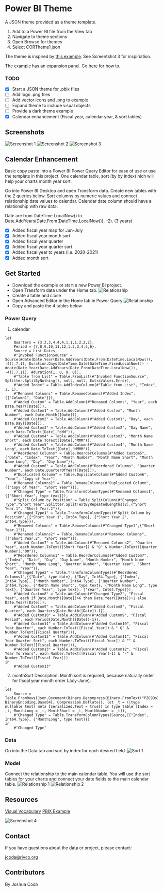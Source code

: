 # Power BI Theme
A JSON theme provided as a theme template. 

1. Add to a Power BI file from the View tab 
2. Navigate to theme sections
3. Open Browse for themes
4. Select CORTheme1.json 

The theme is inspired by [this example](https://app.powerbi.com/view?r=eyJrIjoiYmU0ZjYzYmItMTE0NC00NTRiLTkwZTYtNDkzZDYwOTA5ZWI5IiwidCI6IjRiYjUwOGE5LTc1MzQtNGY0OC1iOTQxLTNkNDhlZGY5YzM3YSJ9). See Screentshot 3 for inspiriation.

The example has an expansion panel. Go [here](https://exceleratorbi.com.au/create-a-power-bi-slicer-panel/) for how to. 

### TODO

- [x] Start a JSON theme for .pbix files
- [ ] Add logo .png files
- [ ] Add vector icons and .png to example
- [ ] Expand theme to include visual objects
- [ ] Provide a dark theme example
- [x] Calendar enhancement (Fiscal year, calendar year, & sort tables)

## Screenshots
![Screenshot 1](docs/images/example1.png)
![Screenshot 2](docs/images/example2.png)
![Screenshot 3](docs/images/example3.png)


## Calendar Enhancement
Basic copy paste into a Power BI Power Query Editor for ease of use or use the template in this project. One calendar table, sort (by by index) hich will help your charts month year sort.

Go into Power BI Desktop and open Transform data. Create new tables with the 2 queries below. Sort columns by numeric values and connect relationship date values to calendar. Calendar date column should have a relationship with raw data. 

Date are from DateTime.LocalNow() to Date.AddYears(Date.From(DateTime.LocalNow()), -2). (3 years)

- [x] Added fiscal year map for Jun-July
- [x] Added fiscal year month sort
- [x] Added fiscal year quarter
- [x] Added fiscal year quarter sort
- [x] Added fiscal year to years (i.e. 2020-2021)
- [x] Added month sort

## Get Started
* Download the example or start a new Power BI project. 
* Open Transform data under the Home tab.
![Relationship](/docs/images/get_started.png)
* Create a table and close
* Open Advanced Editor in the Home tab in Power Query
![Relationship](/docs/images/advanced_editor.png)
* Copy and paste the 4 tables below

### Power Query
1. calendar

```
let
    Quarters = {3,3,3,4,4,4,1,1,1,2,2,2},
    Period = {7,8,9,10,11,12,1,2,3,4,5,6},
    Source = List.Dates,
    #"Invoked FunctionSource" = Source(#date(Date.Year(Date.AddYears(Date.From(DateTime.LocalNow()), -4)),7,1), Duration.Days(DateTime.Date(DateTime.FixedLocalNow()) - #date(Date.Year(Date.AddYears(Date.From(DateTime.LocalNow()), -4)),7,1)), #duration(1, 0, 0, 0)),
    #"Table from List" = Table.FromList(#"Invoked FunctionSource", Splitter.SplitByNothing(), null, null, ExtraValues.Error),
    #"Added Index" = Table.AddIndexColumn(#"Table from List", "Index", 1, 1),
    #"Renamed Columns" = Table.RenameColumns(#"Added Index",{{"Column1", "Date"}}),
    #"Added Custom" = Table.AddColumn(#"Renamed Columns", "Year", each Date.Year([Date])),
    #"Added Custom1" = Table.AddColumn(#"Added Custom", "Month Number", each Date.Month([Date])),
    #"Added Custom2" = Table.AddColumn(#"Added Custom1", "Day", each Date.Day([Date])),
    #"Added Custom3" = Table.AddColumn(#"Added Custom2", "Day Name", each Date.ToText([Date],"ddd")),
    #"Added Custom4" = Table.AddColumn(#"Added Custom3", "Month Name Short", each Date.ToText([Date],"MMM")),
    #"Added Custom5" = Table.AddColumn(#"Added Custom4", "Month Name Long", each Date.ToText([Date],"MMMM")),
    #"Reordered Columns" = Table.ReorderColumns(#"Added Custom5",{"Date", "Index", "Year", "Month Number", "Month Name Short", "Month Name Long", "Day", "Day Name"}),
    #"Added Custom6" = Table.AddColumn(#"Reordered Columns", "Quarter Number", each Date.QuarterOfYear([Date])),
    #"Duplicated Column" = Table.DuplicateColumn(#"Added Custom6", "Year", "Copy of Year"),
    #"Renamed Columns1" = Table.RenameColumns(#"Duplicated Column",{{"Copy of Year", "Short Year"}}),
    #"Changed Type" = Table.TransformColumnTypes(#"Renamed Columns1",{{"Short Year", type text}}),
    #"Split Column by Position" = Table.SplitColumn(#"Changed Type","Short Year",Splitter.SplitTextByRepeatedLengths(2),{"Short Year.1", "Short Year.2"}),
    #"Changed Type1" = Table.TransformColumnTypes(#"Split Column by Position",{{"Short Year.1", Int64.Type}, {"Short Year.2", Int64.Type}}),
    #"Removed Columns" = Table.RemoveColumns(#"Changed Type1",{"Short Year.1"}),
    #"Renamed Columns2" = Table.RenameColumns(#"Removed Columns",{{"Short Year.2", "Short Year"}}),
    #"Added Custom7" = Table.AddColumn(#"Renamed Columns2", "Quarter Year", each Number.ToText([Short Year]) & "Q" & Number.ToText([Quarter Number],"00")),
    #"Reordered Columns1" = Table.ReorderColumns(#"Added Custom7",{"Index", "Date", "Day", "Day Name", "Month Number", "Month Name Short", "Month Name Long", "Quarter Number", "Quarter Year", "Short Year", "Year"}),
    #"Changed Type2" = Table.TransformColumnTypes(#"Reordered Columns1",{{"Date", type date}, {"Day", Int64.Type}, {"Index", Int64.Type}, {"Month Number", Int64.Type}, {"Quarter Number", Int64.Type}, {"Month Name Short", type text}, {"Month Name Long", type text}, {"Quarter Year", type text}, {"Year", Int64.Type}}),
    #"Added Custom8" = Table.AddColumn(#"Changed Type2", "Fiscal Year", each if Date.Month([Date])>6 then Date.Year([Date])+1 else Date.Year([Date])),
    #"Added Custom9" = Table.AddColumn(#"Added Custom8", "Fiscal Quarter", each Quarters{Date.Month([Date])-1}),
    #"Added Custom10" = Table.AddColumn(#"Added Custom9", "Fiscal Period", each Period{Date.Month([Date])-1}),
    #"Added Custom11" = Table.AddColumn(#"Added Custom10", "Fiscal Year Quarter", each Number.ToText([Fiscal Year]) & " Q" & Number.ToText([Fiscal Quarter])),
    #"Added Custom12" = Table.AddColumn(#"Added Custom11", "Fiscal Year Quarter Sort", each Number.ToText([Fiscal Year]) & "" & Number.ToText([Fiscal Quarter])),
    #"Added Custom13" = Table.AddColumn(#"Added Custom12", "Fiscal Year To Years", each Number.ToText([Fiscal Year]-1) & "-" & Number.ToText([Fiscal Year]))
in
    #"Added Custom13"
```

2. monthSort
Description: Month sort is required, because naturally order for fiscal year month order (July-June).
```
let
    Source = Table.FromRows(Json.Document(Binary.Decompress(Binary.FromText("PZC9DsIgFEbfhbmD9L+jiXEwUQdHwkAJUZPaNggmvL0f91qXc084kABKCSkKcYpT4gF2QhdKlLB9vMd3YAF7ChXs5tbgXqPz7OBArYZdbVi4wEC5o9RAL8tnOwXNTVJroQdntwbNraTW5XuZORqf2HKi0sOObvS/BAX50AA7G28fPMGK1nEXPGb1z4knWHOQtDP92fBySb8yOx5gK7T+Ag==", BinaryEncoding.Base64), Compression.Deflate)), let _t = ((type nullable text) meta [Serialized.Text = true]) in type table [Index = _t, MonthLong = _t, MonthShort = _t, MonthNumber = _t]),
    #"Changed Type" = Table.TransformColumnTypes(Source,{{"Index", Int64.Type}, {"MonthLong", type text}})
in
    #"Changed Type"
```

### Data
Go into the Data tab and sort by index for each desired field.
![Sort 1](/docs/images/month_sort.png)
### Model
Connect the relationship to the main calendar table. You will use the sort tables for your charts and connect your date fields to the main calendar table.
![Relationship 1](/docs/images/relationship_example.png)
![Relationship 2](/docs/images/month_sort.png)
## Resources
[Visual Vocabulary](https://github.com/Financial-Times/chart-doctor/tree/main/visual-vocabulary)
[PBIX Example](http://sqljason.com/2018/12/financial-times-visual-vocabulary-power-bi-edition.html)

![Screenshot 4](docs/poster.png)
## Contact

If you have questions about the data or project, please contact:

jcoda@rivco.org


## Contributors

By Joshua Coda
